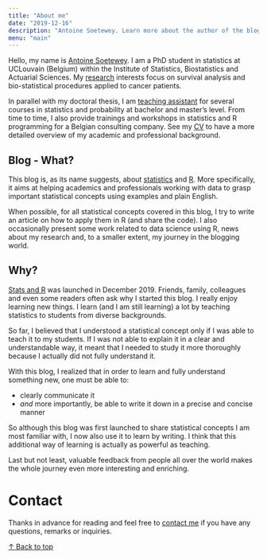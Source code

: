 ```yaml
---
title: "About me"
date: "2019-12-16"
description: "Antoine Soetewey. Learn more about the author of the blog Stats and R."
menu: "main"
---
```


Hello, my name is [Antoine Soetewey](https://www.antoinesoetewey.com/). I am a PhD student in statistics at UCLouvain (Belgium) within the Institute of Statistics, Biostatistics and Actuarial Sciences. My [research](https://www.antoinesoetewey.com/research/) interests focus on survival analysis and bio-statistical procedures applied to cancer patients.

In parallel with my doctoral thesis, I am [teaching assistant](https://www.antoinesoetewey.com/teaching/) for several courses in statistics and probability at bachelor and master’s level. From time to time, I also provide trainings and workshops in statistics and R programming for a Belgian consulting company. See my [CV](https://www.antoinesoetewey.com/cv/) to have a more detailed overview of my academic and professional background.

## Blog - What?

This blog is, as its name suggests, about [statistics](/tags/statistics/) and [R](/tags/r/). More specifically, it aims at helping academics and professionals working with data to grasp important statistical concepts using examples and plain English.

When possible, for all statistical concepts covered in this blog, I try to write an article on how to apply them in R (and share the code). I also occasionally present some work related to data science using R, news about my research and, to a smaller extent, my journey in the blogging world.

## Why?

[Stats and R](/) was launched in December 2019. Friends, family, colleagues and even some readers often ask why I started this blog. I really enjoy learning new things. I learn (and I am still learning) a lot by teaching statistics to students from diverse backgrounds.

So far, I believed that I understood a statistical concept only if I was able to teach it to my students. If I was not able to explain it in a clear and understandable way, it meant that I needed to study it more thoroughly because I actually did not fully understand it.

With this blog, I realized that in order to learn and fully understand something new, one must be able to:

* clearly communicate it
* *and* more importantly, be able to write it down in a precise and concise manner

So although this blog was first launched to share statistical concepts I am most familiar with, I now also use it to learn by writing. I think that this additional way of learning is actually as powerful as teaching.

Last but not least, valuable feedback from people all over the world makes the whole journey even more interesting and enriching.

# Contact

Thanks in advance for reading and feel free to [contact me](/contact/) if you have any questions, remarks or inquiries.

[&uarr; Back to top](#top)
